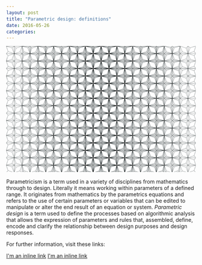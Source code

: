 ```yaml
---
layout: post
title: "Parametric design: definitions"
date: 2016-05-26
categories:
---
```

![](/images/127_pattern01.jpg/)

Parametricism is a term used in a variety of disciplines from mathematics through to design. Literally it means working within parameters of a defined range. It originates from mathematics by the parametrics equations and refers to the use of certain parameters or variables that can be edited to manipulate or alter the end result of an equation or system. _Parametric design_ is a term used to define the processes based on algorithmic analysis that allows the expression of parameters and rules that, assembled, define, encode and clarify the relationship between design purposes and design responses.

For further information, visit these links:

[I'm an inline link](http://parasite.usc.edu/?p=443)
[I'm an inline link](http://www.danieldavis.com/a-history-of-parametric/)
